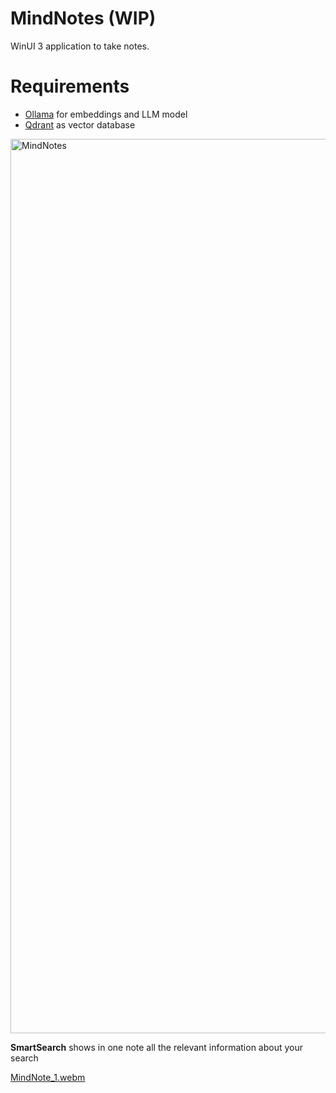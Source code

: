# MindNotes (WIP)

WinUI 3 application to take notes.


# Requirements
- [Ollama](https://ollama.com/) for embeddings and LLM model
- [Qdrant](https://qdrant.tech/documentation/quickstart/) as vector database

<img width="1431" alt="MindNotes" src="https://github.com/user-attachments/assets/2b915394-36b7-4a49-b5ef-f5527222dbce" />

**SmartSearch** shows in one note all the relevant information about your search

[MindNote_1.webm](https://github.com/user-attachments/assets/c2c5c048-3039-400a-89e3-0f9a5f9318c8)
